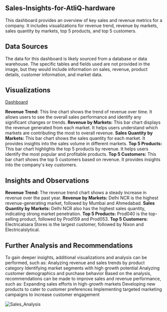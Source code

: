 ## Sales-Insights-for-AtliQ-hardware

This dashboard provides an overview of key sales and revenue metrics for a company. It includes visualizations for revenue trend, revenue by markets, sales quantity by markets, top 5 products, and top 5 customers.

## Data Sources

The data for this dashboard is likely sourced from a database or data warehouse. The specific tables and fields used are not provided in the image, but they would include information on sales, revenue, product details, customer information, and market data.

## Visualizations
<a href="https://github.com/Chaudhary-Mansi/Sales-Insights-for-AtliQ-hardware/blob/main/Sales_Analysis.png">Dashboard</a>

**Revenue Trend:** This line chart shows the trend of revenue over time. It allows users to see the overall sales performance and identify any significant changes or trends.
**Revenue by Markets:** This bar chart displays the revenue generated from each market. It helps users understand which markets are contributing the most to overall revenue.
**Sales Quantity by Markets:** This bar chart shows the sales quantity for each market. It provides insights into the sales volume in different markets.
**Top 5 Products:** This bar chart highlights the top 5 products by revenue. It helps users identify the most popular and profitable products.
**Top 5 Customers:** This bar chart shows the top 5 customers based on revenue. It provides insights into the company's key customers.

## Insights and Observations

**Revenue Trend:** The revenue trend chart shows a steady increase in revenue over the past year.
**Revenue by Markets:** Delhi NCR is the highest revenue-generating market, followed by Mumbai and Ahmedabad.
**Sales Quantity by Markets:** Delhi NCR also has the highest sales quantity, indicating strong market penetration.
**Top 5 Products:** Prod040 is the top-selling product, followed by Prod159 and Prod053.
**Top 5 Customers:** Electricalsara Stores is the largest customer, followed by Nixon and Electricalslytical.

## Further Analysis and Recommendations

To gain deeper insights, additional visualizations and analysis can be performed, such as:
Analyzing revenue and sales trends by product category
Identifying market segments with high growth potential
Analyzing customer demographics and purchase behavior
Based on the analysis, recommendations can be made to improve sales and revenue performance, such as:
Expanding sales efforts in high-growth markets
Developing new products to cater to customer preferences
Implementing targeted marketing campaigns to increase customer engagement


![Sales_Analysis](https://github.com/user-attachments/assets/1825f666-68fd-49de-b019-51a55ca49d3a)

